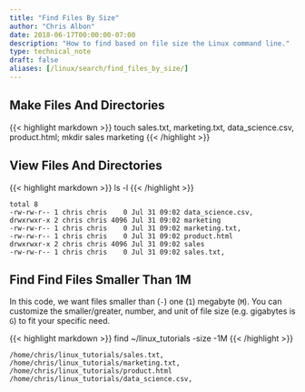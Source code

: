 ```yaml
---
title: "Find Files By Size"
author: "Chris Albon"
date: 2018-06-17T00:00:00-07:00
description: "How to find based on file size the Linux command line."
type: technical_note
draft: false
aliases: [/linux/search/find_files_by_size/]
---
```


## Make Files And Directories
{{< highlight markdown >}}
touch sales.txt, marketing.txt, data_science.csv, product.html; mkdir sales marketing
{{< /highlight >}}

## View Files And Directories
{{< highlight markdown >}}
ls -l
{{< /highlight >}}
```
total 8
-rw-rw-r-- 1 chris chris    0 Jul 31 09:02 data_science.csv,
drwxrwxr-x 2 chris chris 4096 Jul 31 09:02 marketing
-rw-rw-r-- 1 chris chris    0 Jul 31 09:02 marketing.txt,
-rw-rw-r-- 1 chris chris    0 Jul 31 09:02 product.html
drwxrwxr-x 2 chris chris 4096 Jul 31 09:02 sales
-rw-rw-r-- 1 chris chris    0 Jul 31 09:02 sales.txt,
```

## Find Find Files Smaller Than 1M

In this code, we want files smaller than (`-`) one (`1`) megabyte (`M`). You can customize the smaller/greater, number, and unit of file size (e.g. gigabytes is `G`) to fit your specific need. 


{{< highlight markdown >}}
find ~/linux_tutorials -size -1M
{{< /highlight >}}
```
/home/chris/linux_tutorials/sales.txt,
/home/chris/linux_tutorials/marketing.txt,
/home/chris/linux_tutorials/product.html
/home/chris/linux_tutorials/data_science.csv,
```